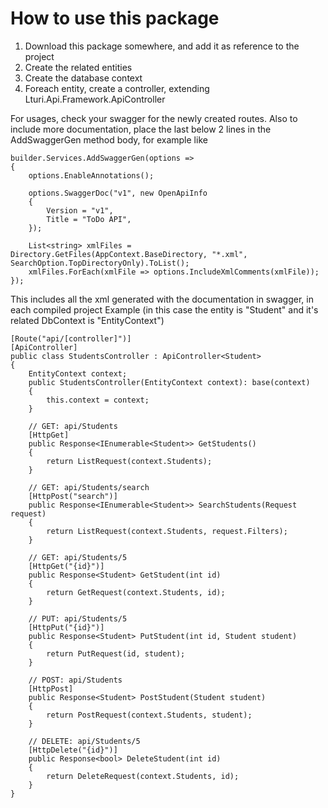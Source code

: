 ﻿# How to use this package

1. Download this package somewhere, and add it as reference to the project
2. Create the related entities
3. Create the database context
4. Foreach entity, create a controller, extending Lturi.Api.Framework.ApiController

For usages, check your swagger for the newly created routes. 
Also to include more documentation, place the last below 2 lines in the AddSwaggerGen method body, for example like
>
    builder.Services.AddSwaggerGen(options =>
    {
        options.EnableAnnotations();

        options.SwaggerDoc("v1", new OpenApiInfo
        {
            Version = "v1",
            Title = "ToDo API",
        });

        List<string> xmlFiles = Directory.GetFiles(AppContext.BaseDirectory, "*.xml", SearchOption.TopDirectoryOnly).ToList();
        xmlFiles.ForEach(xmlFile => options.IncludeXmlComments(xmlFile));
    });
This includes all the xml generated with the documentation in swagger, in each compiled project
Example (in this case the entity is "Student" and it's related DbContext is "EntityContext")
>
    [Route("api/[controller]")]
    [ApiController]
    public class StudentsController : ApiController<Student>
    {
        EntityContext context;
        public StudentsController(EntityContext context): base(context)
        {
            this.context = context;
        }
    
        // GET: api/Students
        [HttpGet]
        public Response<IEnumerable<Student>> GetStudents()
        {
            return ListRequest(context.Students);
        }
    
        // GET: api/Students/search
        [HttpPost("search")]
        public Response<IEnumerable<Student>> SearchStudents(Request request)
        {
            return ListRequest(context.Students, request.Filters);
        }
    
        // GET: api/Students/5
        [HttpGet("{id}")]
        public Response<Student> GetStudent(int id)
        {
            return GetRequest(context.Students, id);
        }
    
        // PUT: api/Students/5
        [HttpPut("{id}")]
        public Response<Student> PutStudent(int id, Student student)
        {
            return PutRequest(id, student);
        }
    
        // POST: api/Students
        [HttpPost]
        public Response<Student> PostStudent(Student student)
        {
            return PostRequest(context.Students, student);
        }
    
        // DELETE: api/Students/5
        [HttpDelete("{id}")]
        public Response<bool> DeleteStudent(int id)
        {
            return DeleteRequest(context.Students, id);
        }
    }
